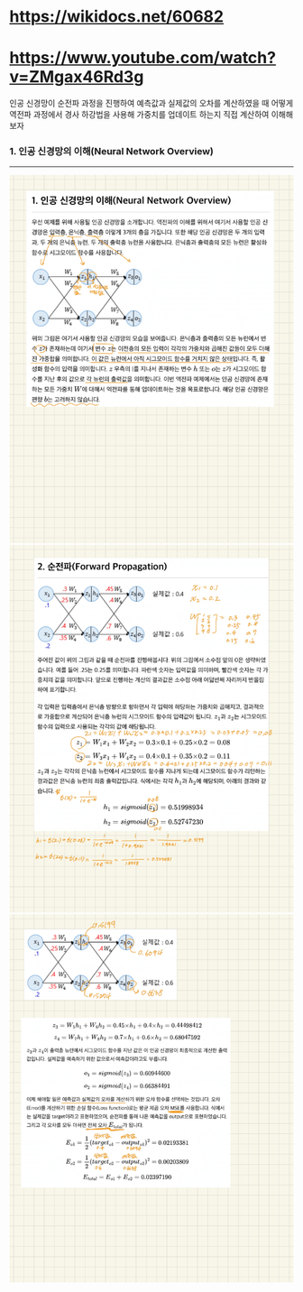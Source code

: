 # https://wikidocs.net/60682

# https://www.youtube.com/watch?v=ZMgax46Rd3g

인공 신경망이 순전파 과정을 진행하여 예측값과 실제값의 오차를 계산하였을 때 어떻게 역전파 과정에서 경사 하강법을 사용해 가중치를 업데이트 하는지 직접 계산하여 이해해보자

### 1. 인공 신경망의 이해(Neural Network Overview)
---
![image](../img/1.jpg)  
![image](../img/2.jpg)  
![image](../img/3.jpg)  
